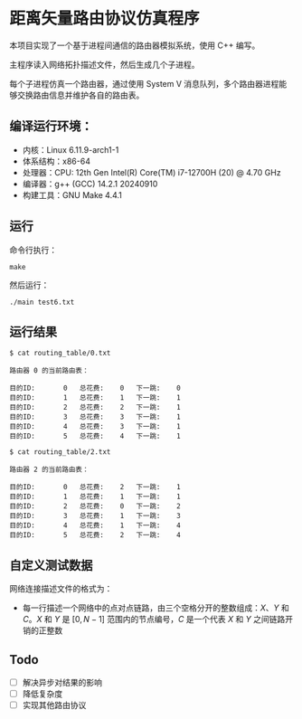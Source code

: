 # 距离矢量路由协议仿真程序

本项目实现了一个基于进程间通信的路由器模拟系统，使用 C++ 编写。

主程序读入网络拓扑描述文件，然后生成几个子进程。

每个子进程仿真一个路由器，通过使用 System V 消息队列，多个路由器进程能够交换路由信息并维护各自的路由表。



## 编译运行环境：

- 内核：Linux 6.11.9-arch1-1
- 体系结构：x86-64
- 处理器：CPU: 12th Gen Intel(R) Core(TM) i7-12700H (20) @ 4.70 GHz
- 编译器：g++ (GCC) 14.2.1 20240910
- 构建工具：GNU Make 4.4.1



## 运行

命令行执行：
```shell
make
```

然后运行：

```shell
./main test6.txt
```



## 运行结果

```shell
$ cat routing_table/0.txt

路由器 0 的当前路由表：

目的ID:   	0	总花费: 	0	下一跳: 	0
目的ID:   	1	总花费: 	1	下一跳: 	1
目的ID:   	2	总花费: 	2	下一跳: 	1
目的ID:   	3	总花费: 	3	下一跳: 	1
目的ID:   	4	总花费: 	3	下一跳: 	1
目的ID:   	5	总花费: 	4	下一跳: 	1

```

```shell
$ cat routing_table/2.txt

路由器 2 的当前路由表：

目的ID:   	0	总花费: 	2	下一跳: 	1
目的ID:   	1	总花费: 	1	下一跳: 	1
目的ID:   	2	总花费: 	0	下一跳: 	2
目的ID:   	3	总花费: 	1	下一跳: 	3
目的ID:   	4	总花费: 	1	下一跳: 	4
目的ID:   	5	总花费: 	2	下一跳: 	4

```



## 自定义测试数据

网络连接描述文件的格式为：

- 每一行描述一个网络中的点对点链路，由三个空格分开的整数组成：$X$、$Y$ 和 $C$。$X$ 和 $Y$ 是 $[0,N−1]$ 范围内的节点编号，$C$ 是一个代表 $X$ 和 $Y$ 之间链路开销的正整数



## Todo

- [ ] 解决异步对结果的影响
- [ ] 降低复杂度
- [ ] 实现其他路由协议